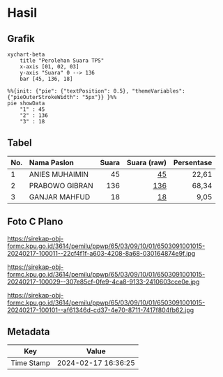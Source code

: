 # Hasil

## Grafik

```mermaid
xychart-beta
    title "Perolehan Suara TPS"
    x-axis [01, 02, 03]
    y-axis "Suara" 0 --> 136
    bar [45, 136, 18]
```

```mermaid
%%{init: {"pie": {"textPosition": 0.5}, "themeVariables": {"pieOuterStrokeWidth": "5px"}} }%%
pie showData
    "1" : 45
    "2" : 136
    "3" : 18
```

## Tabel

| No. | Nama Paslon    | Suara | Suara (raw) | Persentase |
|:--- |:-------------- | -----:| -----------:| ----------:|
| 1   | ANIES MUHAIMIN | 45    | [45][p-1]   | 22,61      |
| 2   | PRABOWO GIBRAN | 136   | [136][p-2]  | 68,34      |
| 3   | GANJAR MAHFUD  | 18    | [18][p-3]   | 9,05       |


[p-1]: https://github.com/gigit-pemilu/pemilu-2024-65-kalimantan-utara/blob/main/pilpres/hitung-suara/sub/65-kalimantan-utara/sub/03-nunukan/sub/09-nunukan-selatan/sub/1001-selisun/sub/015-tps/sub/paslon-1.txt
[p-2]: https://github.com/gigit-pemilu/pemilu-2024-65-kalimantan-utara/blob/main/pilpres/hitung-suara/sub/65-kalimantan-utara/sub/03-nunukan/sub/09-nunukan-selatan/sub/1001-selisun/sub/015-tps/sub/paslon-2.txt
[p-3]: https://github.com/gigit-pemilu/pemilu-2024-65-kalimantan-utara/blob/main/pilpres/hitung-suara/sub/65-kalimantan-utara/sub/03-nunukan/sub/09-nunukan-selatan/sub/1001-selisun/sub/015-tps/sub/paslon-3.txt

## Foto C Plano

https://sirekap-obj-formc.kpu.go.id/3614/pemilu/ppwp/65/03/09/10/01/6503091001015-20240217-100011--22cf4f1f-a603-4208-8a68-030164874e9f.jpg

https://sirekap-obj-formc.kpu.go.id/3614/pemilu/ppwp/65/03/09/10/01/6503091001015-20240217-100029--307e85cf-0fe9-4ca8-9133-2410603cce0e.jpg

https://sirekap-obj-formc.kpu.go.id/3614/pemilu/ppwp/65/03/09/10/01/6503091001015-20240217-100101--af61346d-cd37-4e70-8711-7417f804fb62.jpg


## Metadata

| Key        | Value               |
| ---------- | ------------------- |
| Time Stamp | 2024-02-17 16:36:25 |



